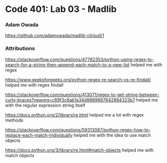 # Code 401: Lab 03 - Madlib
### Adam Owada

https://github.com/adamowada/madlib-cli/pull/1

### Attributions
https://stackoverflow.com/questions/47782353/python-using-regex-to-search-for-a-string-then-append-each-match-to-a-new-list helped me with regex

https://www.geeksforgeeks.org/python-regex-re-search-vs-re-findall/ helped me with regex findall

https://stackoverflow.com/questions/413071/regex-to-get-string-between-curly-braces?newreg=c69f3c6ab1a34d9889687842884323b7 helped me with the regular expression string itself

https://docs.python.org/2/library/re.html helped me a lot with regex methods

https://stackoverflow.com/questions/59313087/python-regex-how-to-replace-each-match-individually helped me with the idea to use match objects

https://docs.python.org/3/library/re.html#match-objects helped me with match objects